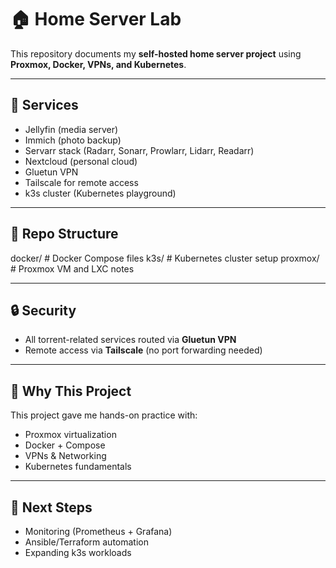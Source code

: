 # 🏠 Home Server Lab

This repository documents my **self-hosted home server project** using **Proxmox, Docker, VPNs, and Kubernetes**.

---

## 🚀 Services
- Jellyfin (media server)
- Immich (photo backup)
- Servarr stack (Radarr, Sonarr, Prowlarr, Lidarr, Readarr)
- Nextcloud (personal cloud)
- Gluetun VPN
- Tailscale for remote access
- k3s cluster (Kubernetes playground)

---

## 📂 Repo Structure
docker/ # Docker Compose files
k3s/ # Kubernetes cluster setup
proxmox/ # Proxmox VM and LXC notes

---

## 🔒 Security
- All torrent-related services routed via **Gluetun VPN**  
- Remote access via **Tailscale** (no port forwarding needed)

---

## 🌟 Why This Project
This project gave me hands-on practice with:
- Proxmox virtualization
- Docker + Compose
- VPNs & Networking
- Kubernetes fundamentals

---

## 📌 Next Steps
- Monitoring (Prometheus + Grafana)
- Ansible/Terraform automation
- Expanding k3s workloads
